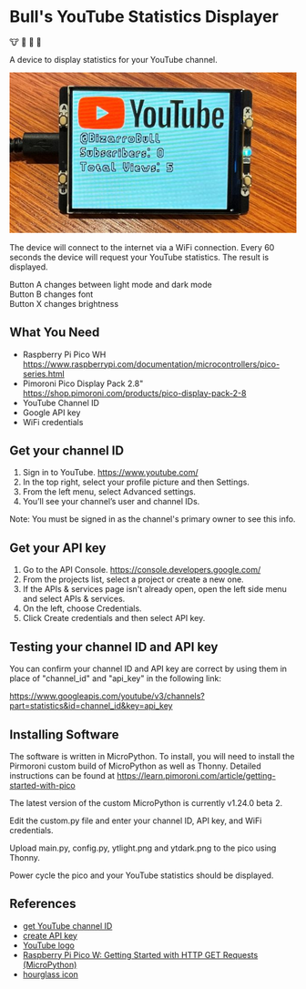 # Bull's YouTube Statistics Displayer

:cow: :movie_camera: :100: :1234:

A device to display statistics for your YouTube channel.

<img title="Bull's YouTube Statistics Displayer" src="bysd.jpg">

The device will connect to the internet via a WiFi connection.
Every 60 seconds the device will request your YouTube statistics.
The result is displayed.

Button A changes between light mode and dark mode<br>
Button B changes font<br>
Button X changes brightness<br>


## What You Need

- Raspberry Pi Pico WH https://www.raspberrypi.com/documentation/microcontrollers/pico-series.html
- Pimoroni Pico Display Pack 2.8" https://shop.pimoroni.com/products/pico-display-pack-2-8
- YouTube Channel ID
- Google API key
- WiFi credentials


## Get your channel ID

1. Sign in to YouTube. https://www.youtube.com/
2. In the top right, select your profile picture and then Settings.
3. From the left menu, select Advanced settings.
4. You’ll see your channel’s user and channel IDs.

Note: You must be signed in as the channel's primary owner to see this info.


## Get your API key

1. Go to the API Console. https://console.developers.google.com/
2. From the projects list, select a project or create a new one.
3. If the APIs & services page isn't already open, open the left side menu and select APIs & services.
4. On the left, choose Credentials.
5. Click Create credentials and then select API key.


## Testing your channel ID and API key

You can confirm your channel ID and API key are correct by using them in place of "channel_id" and "api_key" in the following link:

https://www.googleapis.com/youtube/v3/channels?part=statistics&id=channel_id&key=api_key


## Installing Software

The software is written in MicroPython. To install, you will need to install the Pirmoroni custom build of MicroPython as well as Thonny.
Detailed instructions can be found at https://learn.pimoroni.com/article/getting-started-with-pico

The latest version of the custom MicroPython is currently v1.24.0 beta 2.

Edit the custom.py file and enter your channel ID, API key, and WiFi credentials.

Upload main.py, config.py, ytlight.png and ytdark.png to the pico using Thonny.

Power cycle the pico and your YouTube statistics should be displayed.


## References

- [get YouTube channel ID](https://support.google.com/youtube/answer/3250431?hl=en)
- [create API key](https://support.google.com/googleapi/answer/6158862?hl=en)
- [YouTube logo](https://www.youtube.com/howyoutubeworks/resources/brand-resources/#logos-icons-and-colors)
- [Raspberry Pi Pico W: Getting Started with HTTP GET Requests (MicroPython)](https://randomnerdtutorials.com/raspberry-pi-pico-w-http-requests-micropython/)
- [hourglass icon](https://www.freepik.com/icon/hourglass_5582221)

